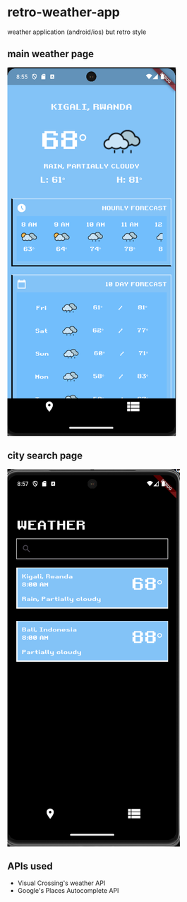 # retro-weather-app

weather application (android/ios) but retro style

## main weather page

![Alt text](<Screenshot 2024-01-12 105657.png>)

## city search page

![Alt text](<Screenshot 2024-01-12 105810.png>)

## APIs used

- Visual Crossing's weather API
- Google's Places Autocomplete API
